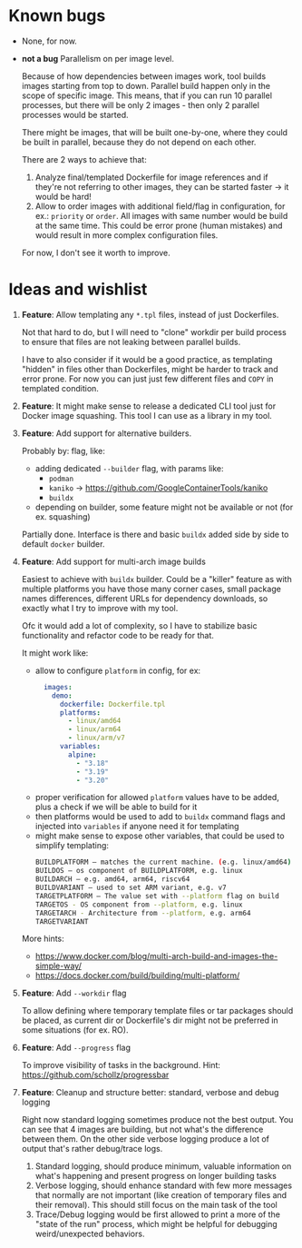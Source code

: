 Known bugs
==========

- None, for now.
- **not a bug** Parallelism on per image level.

  Because of how dependencies between images work, tool builds images starting from top to down. Parallel build happen only in the scope of specific image. This means, that if you can run 10 parallel processes, but there will be only 2 images - then only 2 parallel processes would be started.

  There might be images, that will be built one-by-one, where they could be built in parallel, because they do not depend on each other.

  There are 2 ways to achieve that:
  1. Analyze final/templated Dockerfile for image references and if they're not referring to other images, they can be started faster -> it would be hard!
  2. Allow to order images with additional field/flag in configuration, for ex.: `priority` or `order`. All images with same number would be build at the same time. This could be error prone (human mistakes) and would result in more complex configuration files.

  For now, I don't see it worth to improve.


Ideas and wishlist
==================

1.  **Feature**: Allow templating any `*.tpl` files, instead of just Dockerfiles.

    Not that hard to do, but I will need to "clone" workdir per build process to ensure that files are not leaking between parallel builds.

    I have to also consider if it would be a good practice, as templating "hidden" in files other than Dockerfiles, might be harder to track and error prone. For now you can just just few different files and `COPY` in templated condition.

2.  **Feature**: It might make sense to release a dedicated CLI tool just for Docker image squashing. This tool I can use as a library in my tool.

3.  **Feature**: Add support for alternative builders.

    Probably by:  flag, like:
    - adding dedicated `--builder` flag, with params like:
        - `podman`
        - `kaniko` -> https://github.com/GoogleContainerTools/kaniko
        - `buildx`
    - depending on builder, some feature might not be available or not (for ex. squashing)

    Partially done. Interface is there and basic `buildx` added side by side to default `docker` builder.

5.  **Feature**: Add support for multi-arch image builds

    Easiest to achieve with `buildx` builder. Could be a "killer" feature as with multiple platforms you have those many corner cases, small package names differences, different URLs for dependency downloads, so exactly what I try to improve with my tool.

    Ofc it would add a lot of complexity, so I have to stabilize basic functionality and refactor code to be ready for that.

    It might work like:

    - allow to configure `platform` in config, for ex:
      ```yaml
        images:
          demo:
            dockerfile: Dockerfile.tpl
            platforms:
              - linux/amd64
              - linux/arm64
              - linux/arm/v7
            variables:
              alpine:
                - "3.18"
                - "3.19"
                - "3.20"
      ```
    - proper verification for allowed `platform` values have to be added, plus a check if we will be able to build for it
    - then platforms would be used to add to `buildx` command flags and injected into `variables` if anyone need it for templating
    - might make sense to expose other variables, that could be used to simplify templating:
      ```bash
      BUILDPLATFORM — matches the current machine. (e.g. linux/amd64)
      BUILDOS — os component of BUILDPLATFORM, e.g. linux
      BUILDARCH — e.g. amd64, arm64, riscv64
      BUILDVARIANT — used to set ARM variant, e.g. v7
      TARGETPLATFORM — The value set with --platform flag on build
      TARGETOS - OS component from --platform, e.g. linux
      TARGETARCH - Architecture from --platform, e.g. arm64
      TARGETVARIANT
      ```

    More hints:
    - https://www.docker.com/blog/multi-arch-build-and-images-the-simple-way/
    - https://docs.docker.com/build/building/multi-platform/

9.  **Feature**: Add `--workdir` flag

    To allow defining where temporary template files or tar packages should be placed, as current dir or Dockerfile's dir might not be preferred in some situations (for ex. RO).

10. **Feature**: Add `--progress` flag

    To improve visibility of tasks in the background.
    Hint: https://github.com/schollz/progressbar

11. **Feature**: Cleanup and structure better: standard, verbose and debug logging

    Right now standard logging sometimes produce not the best output. You can see that 4 images are building, but not what's the difference between them. On the other side verbose logging produce a lot of output that's rather debug/trace logs.

    1. Standard logging, should produce minimum, valuable information on what's happening and present progress on longer building tasks
    2. Verbose logging, should enhance standard with few more messages that normally are not important (like creation of temporary files and their removal). This should still focus on the main task of the tool
    3. Trace/Debug logging would be first allowed to print a more of the "state of the run" process, which might be helpful for debugging weird/unexpected behaviors.
